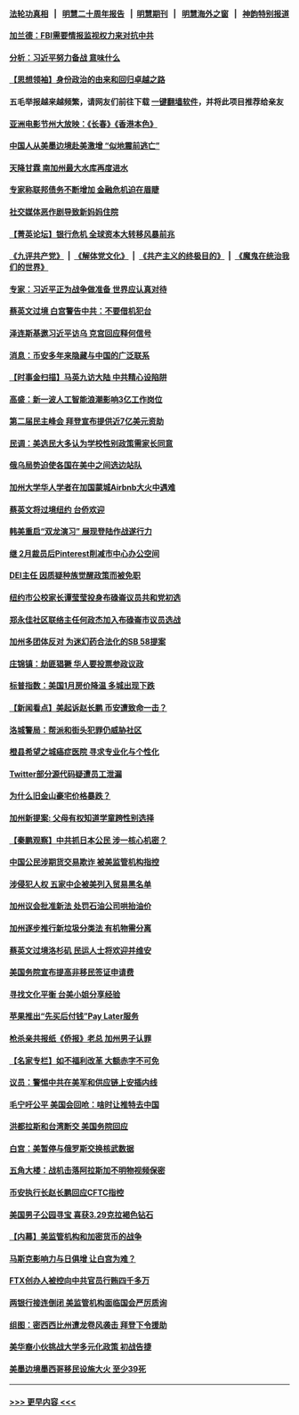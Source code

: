 #### [法轮功真相](https://github.com/gfw-breaker/truth/blob/master/README.md?t=0) &nbsp;&nbsp;|&nbsp;&nbsp; [明慧二十周年报告](https://github.com/gfw-breaker/mh-reports/blob/master/README.md?t=0) &nbsp;&nbsp;|&nbsp;&nbsp;[明慧期刊](https://github.com/gfw-breaker/mh-qikan) &nbsp;&nbsp;|&nbsp;&nbsp; [明慧海外之窗](https://github.com/gfw-breaker/mh-news/blob/master/README.md?t=0) &nbsp;&nbsp;|&nbsp;&nbsp; [神韵特别报道](https://github.com/gfw-breaker/mh-news/blob/master/shenyun.md?t=0)
#### [加兰德：FBI需要情报监视权力来对抗中共](../pages/nsc412/n13961280.md?t=03301243) 
#### [分析：习近平努力备战 意味什么](../pages/nsc412/n13961208.md?t=03301243) 
#### [【思想领袖】身份政治的由来和回归卓越之路](../pages/nsc412/n13929034.md?t=03301243) 
#### 五毛举报越来越频繁，请网友们前往下载 [一键翻墙软件](https://github.com/gfw-breaker/ssr-accounts)，并将此项目推荐给亲友
#### [亚洲电影节州大放映：《长春》《香港本色》](../pages/nsc412/n13961316.md?t=03301243) 
#### [中国人从美墨边境赴美激增 “似地震前逃亡”](../pages/nsc412/n13961224.md?t=03301243) 
#### [天降甘霖 南加州最大水库再度进水](../pages/nsc412/n13961301.md?t=03301243) 
#### [专家称联邦债务不断增加 金融危机迫在眉睫](../pages/nsc412/n13961245.md?t=03301243) 
#### [社交媒体恶作剧导致新妈妈住院](../pages/nsc412/n13961235.md?t=03301243) 
#### [【菁英论坛】银行危机 全球资本大转移风暴前兆](../pages/nsc412/n13961252.md?t=03301243) 
#### [《九评共产党》](https://github.com/begood0513/9ping.md/blob/master/README.md) &nbsp;|&nbsp; [《解体党文化》](../../../../jtdwh.md/blob/master/README.md)  &nbsp;|&nbsp; [《共产主义的终极目的》](../../../../gczydzjmd.md/blob/master/README.md) &nbsp;|&nbsp; [《魔鬼在统治我们的世界》](../../../../mgztzwmdsj.md/blob/master/README.md) 
#### [专家：习近平正为战争做准备 世界应认真对待](../pages/nsc412/n13961152.md?t=03301243) 
#### [蔡英文过境 白宫警告中共：不要借机犯台](../pages/nsc412/n13961220.md?t=03301243) 
#### [泽连斯基邀习近平访乌 克宫回应释何信号](../pages/nsc412/n13961155.md?t=03301243) 
#### [消息：币安多年来隐藏与中国的广泛联系](../pages/nsc412/n13961191.md?t=03301243) 
#### [【时事金扫描】马英九访大陆 中共精心设陷阱](../pages/nsc412/n13961126.md?t=03301243) 
#### [高盛：新一波人工智能浪潮影响3亿工作岗位](../pages/nsc412/n13961154.md?t=03301243) 
#### [第二届民主峰会 拜登宣布提供近7亿美元资助](../pages/nsc412/n13961125.md?t=03301243) 
#### [民调：美选民大多认为学校性别政策需家长同意](../pages/nsc412/n13960703.md?t=03301243) 
#### [俄乌局势迫使各国在美中之间选边站队](../pages/nsc412/n13961094.md?t=03301243) 
#### [加州大学华人学者在加国蒙城Airbnb大火中遇难](../pages/nsc412/n13960909.md?t=03301243) 
#### [蔡英文将过境纽约 台侨欢迎](../pages/nsc412/n13960742.md?t=03301243) 
#### [韩美重启“双龙演习” 展现登陆作战遂行力](../pages/nsc412/n13960651.md?t=03301243) 
#### [继 2月裁员后Pinterest削减市中心办公空间](../pages/nsc412/n13960857.md?t=03301243) 
#### [DEI主任 因质疑种族觉醒政策而被免职](../pages/nsc412/n13960849.md?t=03301243) 
#### [纽约市公校家长谭莹莹投身布碌崙议员共和党初选](../pages/nsc412/n13960735.md?t=03301243) 
#### [郑永佳社区联络主任何政杰加入布碌崙市议员选战](../pages/nsc412/n13960732.md?t=03301243) 
#### [加州多团体反对 为迷幻药合法化的SB 58提案](../pages/nsc412/n13960824.md?t=03301243) 
#### [庄锦镇：劫匪猖獗 华人要投票参政议政](../pages/nsc412/n13960770.md?t=03301243) 
#### [标普指数：美国1月房价降温 多城出现下跌](../pages/nsc412/n13960658.md?t=03301243) 
#### [【新闻看点】美起诉赵长鹏 币安遭致命一击？](../pages/nsc412/n13960549.md?t=03301243) 
#### [洛城警局：帮派和街头犯罪仍威胁社区](../pages/nsc412/n13960754.md?t=03301243) 
#### [橙县希望之城癌症医院 寻求专业化与个性化](../pages/nsc412/n13960676.md?t=03301243) 
#### [Twitter部分源代码疑遭员工泄漏](../pages/nsc412/n13960680.md?t=03301243) 
#### [为什么旧金山豪宅价格暴跌？](../pages/nsc412/n13960677.md?t=03301243) 
#### [加州新提案: 父母有权知道学童跨性别选择](../pages/nsc412/n13960642.md?t=03301243) 
#### [【秦鹏观察】中共抓日本公民 涉一核心机密？](../pages/nsc412/n13960569.md?t=03301243) 
#### [中国公民涉期货交易欺诈 被美监管机构指控](../pages/nsc412/n13960606.md?t=03301243) 
#### [涉侵犯人权 五家中企被美列入贸易黑名单](../pages/nsc412/n13960595.md?t=03301243) 
#### [加州议会批准新法 处罚石油公司哄抬油价](../pages/nsc412/n13960596.md?t=03301243) 
#### [加州逐步推行新垃圾分类法 有机物需分离](../pages/nsc412/n13960590.md?t=03301243) 
#### [蔡英文过境洛杉矶  民运人士将欢迎并维安](../pages/nsc412/n13960552.md?t=03301243) 
#### [美国务院宣布提高非移民签证申请费](../pages/nsc412/n13960527.md?t=03301243) 
#### [寻找文化平衡 台美小姐分享经验](../pages/nsc412/n13960534.md?t=03301243) 
#### [苹果推出“先买后付钱”Pay Later服务](../pages/nsc412/n13960521.md?t=03301243) 
#### [枪杀亲共报纸《侨报》老总 加州男子认罪](../pages/nsc412/n13960520.md?t=03301243) 
#### [【名家专栏】如不福利改革 大额赤字不可免](../pages/nsc412/n13959475.md?t=03301243) 
#### [议员：警惕中共在美军和供应链上安插内线](../pages/nsc412/n13960499.md?t=03301243) 
#### [毛宁吁公平 美国会回呛：啥时让推特去中国](../pages/nsc412/n13960476.md?t=03301243) 
#### [洪都拉斯和台湾断交 美国务院回应](../pages/nsc412/n13960478.md?t=03301243) 
#### [白宫：美暂停与俄罗斯交换核武数据](../pages/nsc412/n13960410.md?t=03301243) 
#### [五角大楼：战机击落阿拉斯加不明物视频保密](../pages/nsc412/n13960452.md?t=03301243) 
#### [币安执行长赵长鹏回应CFTC指控](../pages/nsc412/n13960450.md?t=03301243) 
#### [美国男子公园寻宝 喜获3.29克拉褐色钻石](../pages/nsc412/n13960001.md?t=03301243) 
#### [【内幕】美监管机构和加密货币的战争](../pages/nsc412/n13960431.md?t=03301243) 
#### [马斯克影响力与日俱增 让白宫为难？](../pages/nsc412/n13960388.md?t=03301243) 
#### [FTX创办人被控向中共官员行贿四千多万](../pages/nsc412/n13960411.md?t=03301243) 
#### [两银行接连倒闭 美监管机构面临国会严厉质询](../pages/nsc412/n13960364.md?t=03301243) 
#### [组图：密西西比州遭龙卷风袭击 拜登下令援助](../pages/nsc412/n13960233.md?t=03301243) 
#### [美华裔小伙挑战大学多元化政策 初战告捷](../pages/nsc412/n13960070.md?t=03301243) 
#### [美墨边境墨西哥移民设施大火 至少39死](../pages/nsc412/n13960308.md?t=03301243) 

----
#### [ >>> 更早内容 <<< ](../indexes/nsc412-earlier.md)
